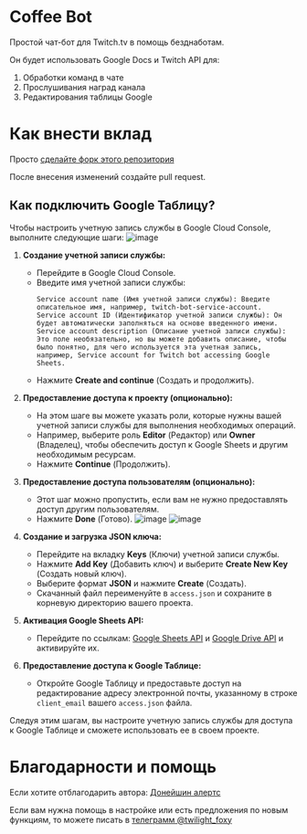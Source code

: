 # Coffee Bot
Простой чат-бот для Twitch.tv в помощь безднаботам.

Он будет использовать Google Docs и Twitch API для:
1. Обработки команд в чате
2. Прослушивания наград канала
3. Редактирования таблицы Google

# Как внести вклад
Просто [сделайте форк этого репозитория](https://github.com/TwilightFoxy/coffee_bot/fork)

После внесения изменений создайте pull request.


## Как подключить Google Таблицу?

Чтобы настроить учетную запись службы в Google Cloud Console, выполните следующие шаги:
![image](https://github.com/TwilightFoxy/coffee_bot/assets/62305710/ec78d92e-d1bb-403f-9fc4-807beb97c204)

1. **Создание учетной записи службы:**
    - Перейдите в Google Cloud Console.
    - Введите имя учетной записи службы:
      ```text
      Service account name (Имя учетной записи службы): Введите описательное имя, например, twitch-bot-service-account.
      Service account ID (Идентификатор учетной записи службы): Он будет автоматически заполняться на основе введенного имени.
      Service account description (Описание учетной записи службы): Это поле необязательно, но вы можете добавить описание, чтобы было понятно, для чего используется эта учетная запись, например, Service account for Twitch bot accessing Google Sheets.
      ```
    - Нажмите **Create and continue** (Создать и продолжить).

2. **Предоставление доступа к проекту (опционально):**
    - На этом шаге вы можете указать роли, которые нужны вашей учетной записи службы для выполнения необходимых операций.
    - Например, выберите роль **Editor** (Редактор) или **Owner** (Владелец), чтобы обеспечить доступ к Google Sheets и другим необходимым ресурсам.
    - Нажмите **Continue** (Продолжить).

3. **Предоставление доступа пользователям (опционально):**
    - Этот шаг можно пропустить, если вам не нужно предоставлять доступ другим пользователям.
    - Нажмите **Done** (Готово).
![image](https://github.com/TwilightFoxy/coffee_bot/assets/62305710/fdc36286-c440-4272-bb20-3dbc8ee2150a)
![image](https://github.com/TwilightFoxy/coffee_bot/assets/62305710/d534870c-b33b-4b2c-9325-e3c8235973fc)

4. **Создание и загрузка JSON ключа:**
    - Перейдите на вкладку **Keys** (Ключи) учетной записи службы.
    - Нажмите **Add Key** (Добавить ключ) и выберите **Create New Key** (Создать новый ключ).
    - Выберите формат **JSON** и нажмите **Create** (Создать).
    - Скачанный файл переименуйте в `access.json` и сохраните в корневую директорию вашего проекта.

5. **Активация Google Sheets API:**
    - Перейдите по ссылкам: [Google Sheets API](https://console.cloud.google.com/apis/library/sheets.googleapis.com) и [Google Drive API](https://console.cloud.google.com/apis/library/drive.googleapis.com) и активируйте их.

6. **Предоставление доступа к Google Таблице:**
    - Откройте Google Таблицу и предоставьте доступ на редактирование адресу электронной почты, указанному в строке `client_email` вашего `access.json` файла.

Следуя этим шагам, вы настроите учетную запись службы для доступа к Google Таблице и сможете использовать ее в своем проекте.

# Благодарности и помощь
Если хотите отблагодарить автора: [Донейшин алертс](https://www.donationalerts.com/r/twilightfoxy)

Если вам нужна помощь в настройке или есть предложения по новым функциям, то можете писать в [телеграмм @twilight_foxy](https://t.me/twilight_foxy)
